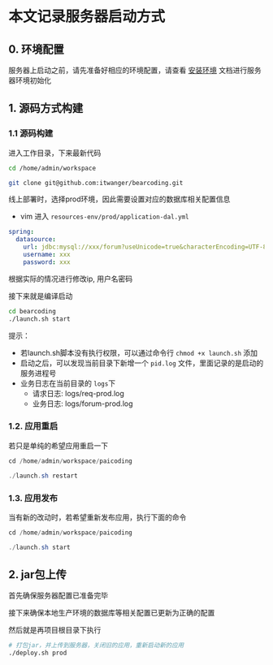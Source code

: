 # 本文记录服务器启动方式

## 0. 环境配置

服务器上启动之前，请先准备好相应的环境配置，请查看 [安装环境](安装环境.md) 文档进行服务器环境初始化

## 1. 源码方式构建
### 1.1 源码构建

进入工作目录，下来最新代码

```bash
cd /home/admin/workspace

git clone git@github.com:itwanger/bearcoding.git
```

线上部署时，选择prod环境，因此需要设置对应的数据库相关配置信息

- vim 进入 `resources-env/prod/application-dal.yml`

```yml
spring:
  datasource:
    url: jdbc:mysql://xxx/forum?useUnicode=true&characterEncoding=UTF-8&useSSL=false&serverTimezone=Asia/Shanghai
    username: xxx
    password: xxx
```

根据实际的情况进行修改ip, 用户名密码

接下来就是编译启动

```bash
cd bearcoding
./launch.sh start
```

提示：

- 若launch.sh脚本没有执行权限，可以通过命令行 `chmod +x launch.sh` 添加
- 启动之后，可以发现当前目录下新增一个 `pid.log` 文件，里面记录的是启动的服务进程号
- 业务日志在当前目录的 `logs`下
  - 请求日志: logs/req-prod.log
  - 业务日志: logs/forum-prod.log


### 1.2. 应用重启

若只是单纯的希望应用重启一下

```java
cd /home/admin/workspace/paicoding

./launch.sh restart
```

### 1.3. 应用发布

当有新的改动时，若希望重新发布应用，执行下面的命令

```java
cd /home/admin/workspace/paicoding

./launch.sh start
```

## 2. jar包上传

首先确保服务器配置已准备完毕

接下来确保本地生产环境的数据库等相关配置已更新为正确的配置

然后就是再项目根目录下执行

```bash
# 打包jar，并上传到服务器，关闭旧的应用，重新启动新的应用
./deploy.sh prod
```